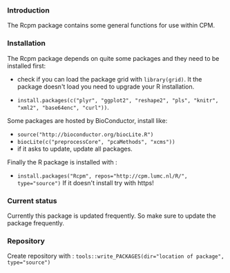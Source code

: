### Introduction

The Rcpm package contains some general functions for use within CPM.

### Installation

The Rcpm package depends on quite some packages and they need to be installed first:
* check if you can load the package grid with `library(grid)`. It the package doesn't load you need to upgrade your R installation.

* `install.packages(c("plyr", "ggplot2", "reshape2", "pls", "knitr", "xml2", "base64enc", "curl"))`.

Some packages are hosted by BioConductor, install like:

* `source("http://bioconductor.org/biocLite.R")`
* `biocLite(c("preprocessCore", "pcaMethods", "xcms"))`
* if it asks to update, update all packages.

Finally the R package is installed with :

* `install.packages("Rcpm", repos="http://cpm.lumc.nl/R/", type="source")`
If it doesn't install try with https!


### Current status

Currently this package is updated frequently. So make sure to update the package frequently.

### Repository

Create repository with : `tools::write_PACKAGES(dir="location of package", type="source")`